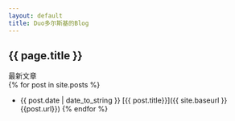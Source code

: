 ```yaml
---
layout: default
title: Duo多尔斯基的Blog
---
```

## {{ page.title }}
最新文章  
{% for post in site.posts %}
+ {{ post.date | date_to_string }} [{{ post.title}}]({{ site.baseurl }}{{post.url}})
{% endfor %}
